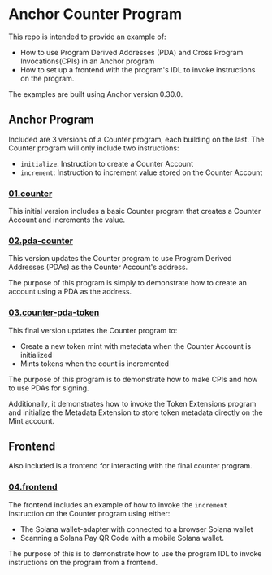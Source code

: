 # Anchor Counter Program

This repo is intended to provide an example of:

- How to use Program Derived Addresses (PDA) and Cross Program Invocations(CPIs) in an Anchor program
- How to set up a frontend with the program's IDL to invoke instructions on the program.

The examples are built using Anchor version 0.30.0.

## Anchor Program

Included are 3 versions of a Counter program, each building on the last. The Counter program will only include two instructions:

- `initialize`: Instruction to create a Counter Account
- `increment`: Instruction to increment value stored on the Counter Account

### [01.counter](01-counter/programs/counter/src/lib.rs)

This initial version includes a basic Counter program that creates a Counter Account and increments the value.

### [02.pda-counter](02-pda-counter/programs/counter/src/lib.rs)

This version updates the Counter program to use Program Derived Addresses (PDAs) as the Counter Account's address.

The purpose of this program is simply to demonstrate how to create an account using a PDA as the address.

### [03.counter-pda-token](03-pda-counter-token/programs/counter/src/lib.rs)

This final version updates the Counter program to:

- Create a new token mint with metadata when the Counter Account is initialized
- Mints tokens when the count is incremented

The purpose of this program is to demonstrate how to make CPIs and how to use PDAs for signing.

Additionally, it demonstrates how to invoke the Token Extensions program and initialize the Metadata Extension to store token metadata directly on the Mint account.

## Frontend

Also included is a frontend for interacting with the final counter program.

### [04.frontend](04-frontend/)

The frontend includes an example of how to invoke the `increment` instruction on the Counter program using either:

- The Solana wallet-adapter with connected to a browser Solana wallet
- Scanning a Solana Pay QR Code with a mobile Solana wallet.

The purpose of this is to demonstrate how to use the program IDL to invoke instructions on the program from a frontend.
